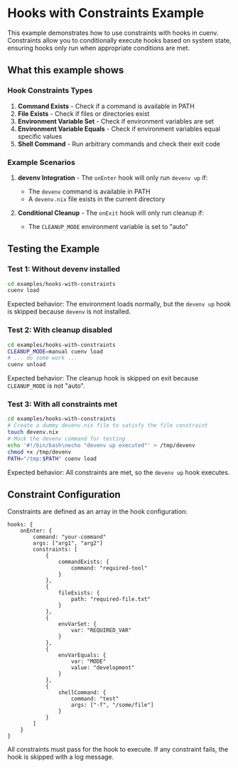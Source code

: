 # Hooks with Constraints Example

This example demonstrates how to use constraints with hooks in cuenv. Constraints allow you to conditionally execute hooks based on system state, ensuring hooks only run when appropriate conditions are met.

## What this example shows

### Hook Constraints Types

1. **Command Exists** - Check if a command is available in PATH
2. **File Exists** - Check if files or directories exist  
3. **Environment Variable Set** - Check if environment variables are set
4. **Environment Variable Equals** - Check if environment variables equal specific values
5. **Shell Command** - Run arbitrary commands and check their exit code

### Example Scenarios

1. **devenv Integration** - The `onEnter` hook will only run `devenv up` if:
   - The `devenv` command is available in PATH
   - A `devenv.nix` file exists in the current directory

2. **Conditional Cleanup** - The `onExit` hook will only run cleanup if:
   - The `CLEANUP_MODE` environment variable is set to "auto"

## Testing the Example

### Test 1: Without devenv installed

```bash
cd examples/hooks-with-constraints
cuenv load
```

Expected behavior: The environment loads normally, but the `devenv up` hook is skipped because `devenv` is not installed.

### Test 2: With cleanup disabled

```bash
cd examples/hooks-with-constraints  
CLEANUP_MODE=manual cuenv load
# ... do some work ...
cuenv unload
```

Expected behavior: The cleanup hook is skipped on exit because `CLEANUP_MODE` is not "auto".

### Test 3: With all constraints met

```bash
cd examples/hooks-with-constraints
# Create a dummy devenv.nix file to satisfy the file constraint
touch devenv.nix
# Mock the devenv command for testing
echo '#!/bin/bash\necho "devenv up executed"' > /tmp/devenv
chmod +x /tmp/devenv
PATH="/tmp:$PATH" cuenv load
```

Expected behavior: All constraints are met, so the `devenv up` hook executes.

## Constraint Configuration

Constraints are defined as an array in the hook configuration:

```cue
hooks: {
    onEnter: {
        command: "your-command"
        args: ["arg1", "arg2"]
        constraints: [
            {
                commandExists: {
                    command: "required-tool"
                }
            },
            {
                fileExists: {
                    path: "required-file.txt"
                }
            },
            {
                envVarSet: {
                    var: "REQUIRED_VAR"
                }
            },
            {
                envVarEquals: {
                    var: "MODE"
                    value: "development"
                }
            },
            {
                shellCommand: {
                    command: "test"
                    args: ["-f", "/some/file"]
                }
            }
        ]
    }
}
```

All constraints must pass for the hook to execute. If any constraint fails, the hook is skipped with a log message.
